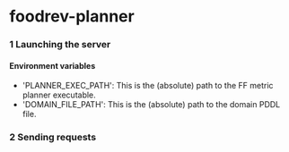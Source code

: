 # foodrev-planner

### 1   Launching the server

#### Environment variables
* 'PLANNER_EXEC_PATH': This is the (absolute) path to the FF metric planner executable.
* 'DOMAIN_FILE_PATH': This is the (absolute) path to the domain PDDL file.

### 2   Sending requests

